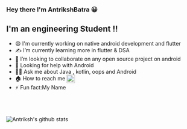 ### Hey there I'm AntrikshBatra :grinning:


## I'm an engineering Student !! 

- 😄 I'm currently working on native android development and flutter
- ✍️ I’m currently learning more in flutter & DSA   
- 👯 I’m looking to collaborate  on any open source project on android
- 🚀 Looking for help with Android 
- 🙋‍♂️ Ask me about Java , kotlin, oops and Android
- 🏠 How to reach me  [<img align="center"  alt="Antriksh | LinkedIn" width="22px" src="https://cdn.jsdelivr.net/npm/simple-icons@v3/icons/linkedin.svg" />][linkedin]
- ⚡ Fun fact:My Name



<br/>
<br/>


![Antriksh's github stats](https://github-readme-stats.vercel.app/api?username=AntrikshBatra&show_icons=true&hide_border=true)


[linkedin]: https://www.linkedin.com/in/antriksh-batra-8bba661a4/
